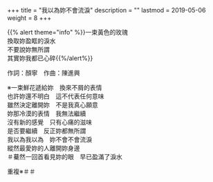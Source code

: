 +++
title = "我以為妳不會流淚"
description = ""
lastmod = 2019-05-06
weight = 8
+++

{{% alert theme="info" %}}一束黃色的玫瑰<br/>換取妳盈眶的淚水<br/>不要說妳無所謂<br/>其實妳我都已心碎{{%/alert%}}

作詞：顏寧　作曲：陳進興

※一束鮮花遞給妳　換來不屑的表情  
也許妳還不明白　這不代表任何意味  
雖然決定離開妳　不是我真心願意  
妳那冷漠的表情　我無法繼續  
沒有新的感覺　只有心痛的滋味  
是否要繼續　反正妳都無所謂  
我以為我以為　妳不會不會流淚  
縱然最愛妳的人離開妳身邊  
＃驀然一回首看見妳的眼　早已盈滿了淚水  

重複※＃＃